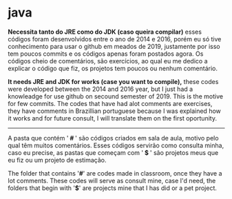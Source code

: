 # java
<p><b>Necessita tanto do JRE como do JDK (caso queira compilar)</b> esses códigos foram desenvolvidos entre o ano de 2014 e 2016,
porém eu só tive conhecimento para usar o github em meados de 2019, justamente por isso tem poucos commits 
e os códigos apenas foram postados agora. Os códigos cheio de comentários, são exercícios, ao qual eu me dedico a explicar o código que fiz, os projetos tem poucos ou nenhum comentário.</p>
<p><b>It needs JRE and JDK for works (case you want to compile),</b> these codes were developed between the 2014 and 2016 year, but I just had a knowleadge for use github on secound semester of 2019. This is the motive for few commits.
The codes that have had alot comments are exercises, they have comments in Brazillian portuguese because I was explained how it works and for future consult, I will translate them on the first oportunity.
</p>
<hr>
<p>
A pasta que contém '<b> # </b>' são códigos criados em sala de aula, motivo pelo qual têm muitos comentários. Esses códigos servirão como consulta minha, caso eu precise, as pastas que começam com '<b> $ </b>' são projetos meus que eu fiz ou um projeto de estimação.
</p>
<p> The folder that contains '<b>#</b>' are codes made in classroom, once they have a lot comments. These codes will serve as consult mine, case I'd need, the folders that begin with '<b>$</b>' are projects mine that I has did or a pet project.
</p>
